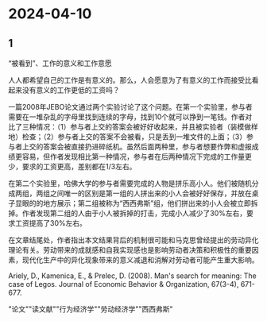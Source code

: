 # 2024-04-10

## 1


“被看到”、工作的意义和工作意愿

人人都希望自己的工作是有意义的。那么，人会愿意为了有意义的工作而接受比看起来没有意义的工作更低的工资吗？

一篇2008年JEBO论文通过两个实验讨论了这个问题。在第一个实验里，参与者需要在一堆杂乱的字母里找到连续的字母，找到10个就可以挣到一笔钱。作者对比了三种情况：（1）参与者上交的答案会被好好收起来，并且被实验者（装模做样地）检查；（2）参与者上交的答案不会被看，只是丢到一堆文件的上面；（3）参与者上交的答案会被直接扔进碎纸机。虽然后面两种里，参与者想要作弊和虚报成绩更容易，但作者发现相比第一种情况，参与者在后两种情况下完成的工作量更少，要求的工资更高，差别都在1/3左右。

在第二个实验里，哈佛大学的参与者需要完成的人物是拼乐高小人。他们被随机分成两组，两组之间唯一的区别是第一组的人拼出来的小人会被好好保存，并放在桌子显眼的的地方展示；第二组被称为“西西弗斯”组，他们拼出来的小人会被立即拆掉。作者发现第二组的人由于小人被拆掉的打击，完成小人减少了30%左右，要求工资提高了30%左右。

在文章结尾处，作者指出本文结果背后的机制很可能和马克思曾经提出的劳动异化理论有关。劳动带来的成就感和自我实现感也是影响劳动者决策和积极性的重要因素，现代化生产中的异化现象带来的意义减退和消解对劳动者可能产生重大影响。

Ariely, D., Kamenica, E., & Prelec, D. (2008). Man's search for meaning: The case of Legos. Journal of Economic Behavior & Organization, 67(3-4), 671-677.

"论文""读文献""行为经济学""劳动经济学""西西弗斯"







